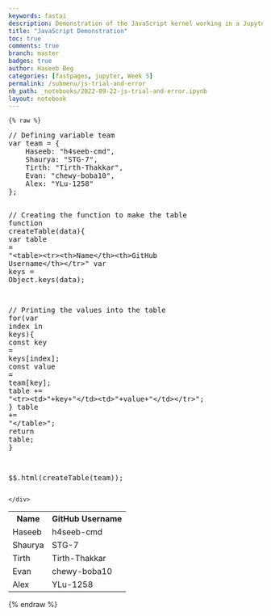 ```yaml
---
keywords: fastai
description: Demonstration of the JavaScript kernel working in a Jupyter Notebook
title: "JavaScript Demonstration"
toc: true
comments: true 
branch: master
badges: true
author: Haseeb Beg
categories: [fastpages, jupyter, Week 5]
permalink: /submenu/js-trial-and-error
nb_path: _notebooks/2022-09-22-js-trial-and-error.ipynb
layout: notebook
---
```


<!--
#################################################
### THIS FILE WAS AUTOGENERATED! DO NOT EDIT! ###
#################################################
# file to edit: _notebooks/2022-09-22-js-trial-and-error.ipynb
-->

<div class="container" id="notebook-container">
        
    {% raw %}
    
<div class="cell border-box-sizing code_cell rendered">
<div class="input">

<div class="inner_cell">
    <div class="input_area">
<div class=" highlight hl-javascript"><pre><span></span><span class="c1">// Defining variable team</span>
<span class="kd">var</span> <span class="nx">team</span> <span class="o">=</span> <span class="p">{</span>
    <span class="nx">Haseeb</span><span class="o">:</span> <span class="s2">&quot;h4seeb-cmd&quot;</span><span class="p">,</span>
    <span class="nx">Shaurya</span><span class="o">:</span> <span class="s2">&quot;STG-7&quot;</span><span class="p">,</span>
    <span class="nx">Tirth</span><span class="o">:</span> <span class="s2">&quot;Tirth-Thakkar&quot;</span><span class="p">,</span>
    <span class="nx">Evan</span><span class="o">:</span> <span class="s2">&quot;chewy-boba10&quot;</span><span class="p">,</span>
    <span class="nx">Alex</span><span class="o">:</span> <span class="s2">&quot;YLu-1258&quot;</span>
<span class="p">};</span>

<span class="c1">// Creating the function to make the table</span>
<span class="kd">function</span> <span class="nx">createTable</span><span class="p">(</span><span class="nx">data</span><span class="p">){</span>
    <span class="kd">var</span> <span class="nx">table</span> <span class="o">=</span> <span class="s2">&quot;&lt;table&gt;&lt;tr&gt;&lt;th&gt;Name&lt;/th&gt;&lt;th&gt;GitHub Username&lt;/th&gt;&lt;/tr&gt;&quot;</span>
    <span class="kd">var</span> <span class="nx">keys</span> <span class="o">=</span> <span class="nb">Object</span><span class="p">.</span><span class="nx">keys</span><span class="p">(</span><span class="nx">data</span><span class="p">);</span>

<span class="c1">// Printing the values into the table</span>
    <span class="k">for</span><span class="p">(</span><span class="kd">var</span> <span class="nx">index</span> <span class="k">in</span> <span class="nx">keys</span><span class="p">){</span>
        <span class="kr">const</span> <span class="nx">key</span> <span class="o">=</span> <span class="nx">keys</span><span class="p">[</span><span class="nx">index</span><span class="p">];</span>
        <span class="kr">const</span> <span class="nx">value</span> <span class="o">=</span> <span class="nx">team</span><span class="p">[</span><span class="nx">key</span><span class="p">];</span>
        <span class="nx">table</span> <span class="o">+=</span> <span class="s2">&quot;&lt;tr&gt;&lt;td&gt;&quot;</span><span class="o">+</span><span class="nx">key</span><span class="o">+</span><span class="s2">&quot;&lt;/td&gt;&lt;td&gt;&quot;</span><span class="o">+</span><span class="nx">value</span><span class="o">+</span><span class="s2">&quot;&lt;/td&gt;&lt;/tr&gt;&quot;</span><span class="p">;</span>
    <span class="p">}</span>
    <span class="nx">table</span> <span class="o">+=</span> <span class="s2">&quot;&lt;/table&gt;&quot;</span><span class="p">;</span>
    <span class="k">return</span> <span class="nx">table</span><span class="p">;</span>
<span class="p">}</span>

<span class="nx">$$</span><span class="p">.</span><span class="nx">html</span><span class="p">(</span><span class="nx">createTable</span><span class="p">(</span><span class="nx">team</span><span class="p">));</span>
</pre></div>

    </div>
</div>
</div>

<div class="output_wrapper">
<div class="output">

<div class="output_area">


<div class="output_html rendered_html output_subarea output_execute_result">
<table><tr><th>Name</th><th>GitHub Username</th></tr><tr><td>Haseeb</td><td>h4seeb-cmd</td></tr><tr><td>Shaurya</td><td>STG-7</td></tr><tr><td>Tirth</td><td>Tirth-Thakkar</td></tr><tr><td>Evan</td><td>chewy-boba10</td></tr><tr><td>Alex</td><td>YLu-1258</td></tr></table>
</div>

</div>

</div>
</div>

</div>
    {% endraw %}

</div>
 


